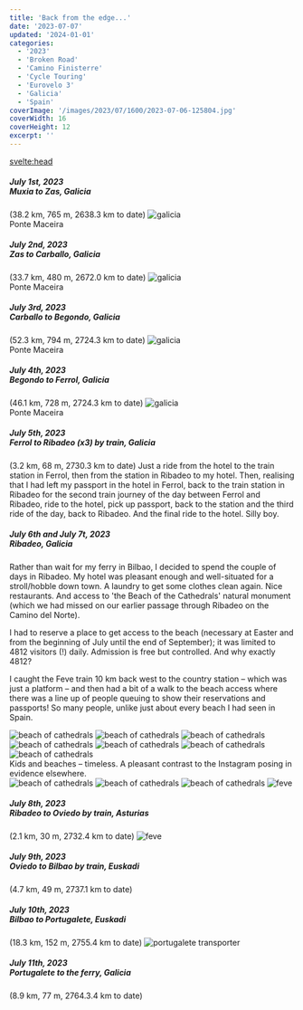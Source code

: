 ```yaml
---
title: 'Back from the edge...'
date: '2023-07-07'
updated: '2024-01-01'
categories:
  - '2023'
  - 'Broken Road'
  - 'Camino Finisterre'
  - 'Cycle Touring'
  - 'Eurovelo 3'
  - 'Galicia'
  - 'Spain'
coverImage: '/images/2023/07/1600/2023-07-06-125804.jpg'
coverWidth: 16
coverHeight: 12
excerpt: ''
---
```


<svelte:head>

<title>
Galicia
</title>
</svelte:head>

<script>
	import Callout from '$lib/components/Callout.svelte'
</script>

<section class="card">
  <h5>
    July 1st, 2023
    <br /> Muxia to Zas, Galicia
   </h5>(38.2 km, 765 m, 2638.3 km to date) 
  <img alt="galicia" src="/images/2023/06/1600/2023-06-24-144720.jpg" />
  <div class="caption">Ponte Maceira</div>
</section>

<section class="card">
  <h5>
    July 2nd, 2023
    <br />Zas to Carballo, Galicia
   </h5>(33.7 km, 480 m, 2672.0 km to date)   
  <img alt="galicia" src="/images/2023/06/1600/2023-06-24-144720.jpg" />
  <div class="caption">Ponte Maceira</div>
</section>

<section class="card">
  <h5>
    July 3rd, 2023
    <br />Carballo to Begondo, Galicia
   </h5>(52.3 km, 794 m, 2724.3 km to date)   
  <img alt="galicia" src="/images/2023/06/1600/2023-06-24-144720.jpg" />
  <div class="caption">Ponte Maceira</div>
</section>

<section class="card">
  <h5>
    July 4th, 2023
    <br />Begondo to Ferrol, Galicia
   </h5>(46.1 km, 728 m, 2724.3 km to date)   
  <img alt="galicia" src="/images/2023/06/1600/2023-06-24-144720.jpg" />
  <div class="caption">Ponte Maceira</div>
</section>

<section class="card">
  <h5>
    July 5th, 2023
    <br />Ferrol to Ribadeo (x3) by train, Galicia
   </h5>(3.2 km, 68 m, 2730.3 km to date)   
  Just a ride from the hotel to the train station in Ferrol, then from the station in Ribadeo to my hotel. Then, realising that I had left my passport in the hotel in Ferrol, back to the train station in Ribadeo for the second train journey of the day between Ferrol and Ribadeo, ride to the hotel, pick up passport, back to the station and the third ride of the day, back to Ribadeo. And the final ride to the hotel. Silly boy.
</section>

<section class="card">
  <h5>
    July 6th and July 7t, 2023
    <br />Ribadeo, Galicia
   </h5>
   <p>Rather than wait for my ferry in Bilbao, I decided to spend the couple of days in Ribadeo.  My hotel was pleasant enough and well-situated for a stroll/hobble down town. A laundry to get some clothes clean again. Nice restaurants. And access to 'the Beach of the Cathedrals' natural monument (which we had missed on our earlier passage through Ribadeo on the Camino del Norte).</p>
   <p>I had to reserve a place to get access to the beach (necessary at Easter and from the beginning of July until the end of September); it was limited to 4812 visitors (!) daily. Admission is free but controlled. And why exactly 4812?</p>
   <p>I caught the Feve train 10 km back west to the country station &ndash; which was just a platform &ndash; and then had a bit of a walk to the beach access where there was a line up of people queuing to show their reservations and passports! So many people, unlike just about every beach I had seen in Spain.</p>
   <img alt="beach of cathedrals" src="/images/2023/07/1600/2023-07-06-121350.jpg" />
   <img alt="beach of cathedrals" src="/images/2023/07/1600/2023-07-06-125134.jpg" />
   <img alt="beach of cathedrals" src="/images/2023/07/1600/2023-07-06-125804.jpg" />
   <img alt="beach of cathedrals" src="/images/2023/07/1600/2023-07-06-130655.jpg" />
   <img alt="beach of cathedrals" src="/images/2023/07/1600/2023-07-06-130806.jpg" />
   <img alt="beach of cathedrals" src="/images/2023/07/1600/2023-07-06-133212.jpg" />
   <img alt="beach of cathedrals" src="/images/2023/07/1600/2023-07-06-133821.jpg" />
   <div class="caption">Kids and beaches &ndash; timeless. A pleasant contrast to the Instagram posing in evidence elsewhere.</div>
   <img alt="beach of cathedrals" src="/images/2023/07/1600/2023-07-06-143513.jpg" />
   <img alt="beach of cathedrals" src="/images/2023/07/1600/2023-07-06-143734.jpg" />
   <img alt="beach of cathedrals" src="/images/2023/07/1600/2023-07-06-144548.jpg" />
   <img alt="feve" src="/images/2023/07/1600/2023-07-06-184728.jpg" />
</section>

<section class="card">
  <h5>
    July 8th, 2023
    <br />Ribadeo to Oviedo by train, Asturias
   </h5>(2.1 km, 30 m, 2732.4 km to date)
   <img alt="feve" src="/images/2023/07/1600/2023-07-08-1106298.jpg" />  
</section>

<section class="card">
  <h5>
    July 9th, 2023
    <br />Oviedo to Bilbao by train, Euskadi
   </h5>(4.7 km, 49 m, 2737.1 km to date)  
</section>

<section class="card">
  <h5>
    July 10th, 2023
    <br />Bilbao to Portugalete, Euskadi
   </h5>(18.3 km, 152 m, 2755.4 km to date) 
   <img alt="portugalete transporter" src="/images/2023/07/1600/2023-07-10-194606.jpg" /> 
</section>

<section class="card">
  <h5>
    July 11th, 2023
    <br />Portugalete to the ferry, Galicia
   </h5>(8.9 km, 77 m, 2764.3.4 km to date)  
</section>

